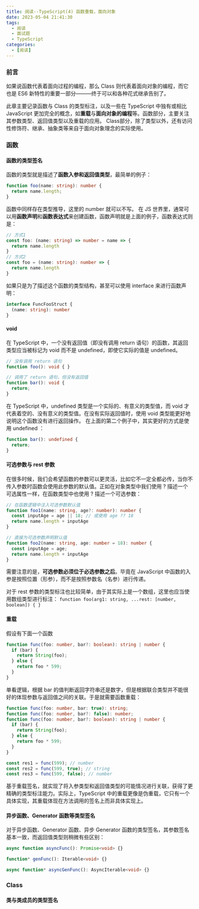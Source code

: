 ```yaml
---
title: 阅读--TypeScript(4) 函数重载，面向对象
date: 2023-05-04 21:41:30
tags:
  - 阅读
  - 面试题
  - TypeScript
categories:
  - [阅读]
---
```


### 前言
如果说函数代表着面向过程的编程，那么 Class 则代表着面向对象的编程，而它也是 ES6 新特性的重要一部分———终于可以和各种花式继承告别了。

此章主要记录函数与 Class 的类型标注，以及一些在 TypeScript 中独有或相比 JavaScript 更加完全的概念，如**重载**与**面向对象的编程**等。函数部分，主要关注其参数类型、返回值类型以及重载的应用。 Class部分，除了类型以外，还有访问性修饰符、继承、抽象类等来自于面向对象理念的实际使用。

### 函数

#### 函数的类型签名
函数的类型就是描述了**函数入参和返回值类型**，最简单的例子：
```ts
function foo(name: string): number {
  return name.length;
}
```
函数中同样存在类型推导，这里的 number 就可以不写。
在 JS 世界里，通常可以用**函数声明**和**函数表达式**来创建函数，函数声明就是上面的例子，函数表达式则是：
```ts
// 方式1
const foo: (name: string) => number = name => {
  return name.length
}
// 方式2
const foo = (name: string): number => {
  return name.length  
}
```

如果只是为了描述这个函数的类型结构，甚至可以使用 interface 来进行函数声明：
```ts
interface FuncFooStruct {
  (name: string): number
}
```

#### void
在 TypeScript 中，一个没有返回值（即没有调用 return 语句）的函数，其返回类型应当被标记为 void 而不是 undefined，即使它实际的值是 undefined。
```ts
// 没有调用 return 语句
function foo(): void { }

// 调用了 return 语句，但没有返回值
function bar(): void {
  return;
}
```
在 TypeScript 中，undefined 类型是一个实际的、有意义的类型值，而 void 才代表着空的、没有意义的类型值。在没有实际返回值时，使用 void 类型能更好地说明这个函数没有进行返回操作。
在上面的第二个例子中，其实更好的方式是使用 undefined ：
```ts
function bar(): undefined {
  return;
}
```

#### 可选参数与 rest 参数
在很多时候，我们会希望函数的参数可以更灵活，比如它不一定全都必传，当你不传入参数时函数会使用此参数的默认值。正如在对象类型中我们使用 ? 描述一个可选属性一样，在函数类型中也使用 ? 描述一个可选参数：
```ts
// 在函数逻辑中注入可选参数默认值
function foo1(name: string, age?: number): number {
  const inputAge = age || 18; // 或使用 age ?? 18
  return name.length + inputAge
}

// 直接为可选参数声明默认值
function foo2(name: string, age: number = 18): number {
  const inputAge = age;
  return name.length + inputAge
}
```
需要注意的是，**可选参数必须位于必选参数之后**。毕竟在 JavaScript 中函数的入参是按照位置（形参），而不是按照参数名（名参）进行传递。


对于 rest 参数的类型标注也比较简单，由于其实际上是一个数组，这里也应当使用数组类型进行标注：
`function foo(arg1: string, ...rest: [number, boolean]) { }`

#### 重载
假设有下面一个函数
```ts
function func(foo: number, bar?: boolean): string | number {
  if (bar) {
    return String(foo);
  } else {
    return foo * 599;
  }
}
```
单看逻辑，根据 bar 的值判断返回字符串还是数字，但是根据联合类型并不能很好的体现参数与返回值之间的关联。于是就需要函数重载：
```ts
function func(foo: number, bar: true): string;
function func(foo: number, bar?: false): number;
function func(foo: number, bar?: boolean): string | number {
  if (bar) {
    return String(foo);
  } else {
    return foo * 599;
  }
}

const res1 = func(599); // number
const res2 = func(599, true); // string
const res3 = func(599, false); // number

```

基于重载签名，就实现了将入参类型和返回值类型的可能情况进行关联，获得了更精确的类型标注能力。实际上，TypeScript 中的重载更像是伪重载，它只有一个具体实现，其重载体现在方法调用的签名上而非具体实现上。

#### 异步函数、Generator 函数等类型签名
对于异步函数、Generator 函数、异步 Generator 函数的类型签名，其参数签名基本一致，而返回值类型则稍微有些区别：
```ts
async function asyncFunc(): Promise<void> {}

function* genFunc(): Iterable<void> {}

async function* asyncGenFunc(): AsyncIterable<void> {}
```

### Class
#### 类与类成员的类型签名



